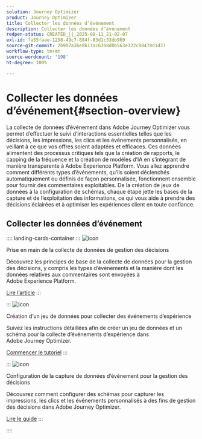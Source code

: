 ```yaml
---
solution: Journey Optimizer
product: Journey Optimizer
title: Collecter les données d’événement
description: Collecter les données d’événement
redpen-status: CREATED_||_2025-08-11_21-02-07
exl-id: fa55faae-1258-49c7-884f-83d1c33db969
source-git-commit: 2b907a3be8b11ac6308d0b563e122c88478d1d37
workflow-type: tm+mt
source-wordcount: '198'
ht-degree: 100%

---
```


# Collecter les données d’événement{#section-overview}

La collecte de données d’événement dans Adobe Journey Optimizer vous permet d’effectuer le suivi d’interactions essentielles telles que les décisions, les impressions, les clics et les événements personnalisés, en veillant à ce que vos offres soient adaptées et efficaces. Ces données alimentent des processus critiques tels que la création de rapports, le capping de la fréquence et la création de modèles d’IA en s’intégrant de manière transparente à Adobe Experience Platform. Vous allez apprendre comment différents types d’événements, qu’ils soient déclenchés automatiquement ou définis de façon personnalisée, fonctionnent ensemble pour fournir des commentaires exploitables. De la création de jeux de données à la configuration de schémas, chaque étape jette les bases de la capture et de l’exploitation des informations, ce qui vous aide à prendre des décisions éclairées et à optimiser les expériences client en toute confiance.

## Collecter les données d’événement

:::: landing-cards-container
:::
![icon](https://cdn.experienceleague.adobe.com/icons/book.svg?lang=fr)

Prise en main de la collecte de données de gestion des décisions

Découvrez les principes de base de la collecte de données pour la gestion des décisions, y compris les types d’événements et la manière dont les données relatives aux commentaires sont envoyées à Adobe Experience Platform.

[Lire l’article](../using/offers/data-collection/data-collection.md)
:::

:::
![icon](https://cdn.experienceleague.adobe.com/icons/circle-play.svg?lang=fr)

Création d’un jeu de données pour collecter des événements d’expérience

Suivez les instructions détaillées afin de créer un jeu de données et un schéma pour la collecte d’événements d’expérience dans Adobe Journey Optimizer.

[Commencer le tutoriel](../using/offers/data-collection/create-dataset.md)
:::

:::
![icon](https://cdn.experienceleague.adobe.com/icons/gear.svg?lang=fr)

Configuration de la capture de données d’événement pour la gestion des décisions

Découvrez comment configurer des schémas pour capturer les impressions, les clics et les événements personnalisés à des fins de gestion des décisions dans Adobe Journey Optimizer.

[Lire le guide](../using/offers/data-collection/schema-requirement.md)
:::

::::
